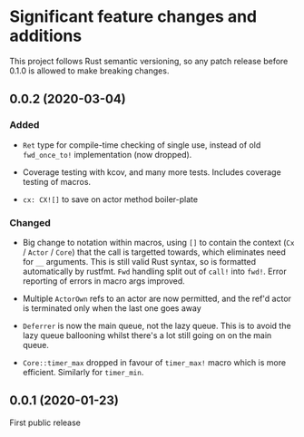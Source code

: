 # Significant feature changes and additions

This project follows Rust semantic versioning, so any patch release
before 0.1.0 is allowed to make breaking changes.

<!-- see keepachangelog.com for format ideas -->

## 0.0.2 (2020-03-04)

### Added

- `Ret` type for compile-time checking of single use, instead of old
  `fwd_once_to!` implementation (now dropped).

- Coverage testing with kcov, and many more tests.  Includes coverage
  testing of macros.

- `cx: CX![]` to save on actor method boiler-plate

### Changed

- Big change to notation within macros, using `[]` to contain the
  context (`Cx` / `Actor` / `Core`) that the call is targetted
  towards, which eliminates need for `__` arguments.  This is still
  valid Rust syntax, so is formatted automatically by rustfmt.  `Fwd`
  handling split out of `call!` into `fwd!`.  Error reporting of
  errors in macro args improved.

- Multiple `ActorOwn` refs to an actor are now permitted, and the
  ref'd actor is terminated only when the last one goes away

- `Deferrer` is now the main queue, not the lazy queue.  This is to
  avoid the lazy queue ballooning whilst there's a lot still going on
  on the main queue.

- `Core::timer_max` dropped in favour of `timer_max!` macro which is
  more efficient.  Similarly for `timer_min`.

## 0.0.1 (2020-01-23)

First public release

<!-- Local Variables: -->
<!-- mode: markdown -->
<!-- End: -->
